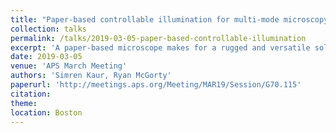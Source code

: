 ```yaml
---
title: "Paper-based controllable illumination for multi-mode microscopy"
collection: talks
permalink: /talks/2019-03-05-paper-based-controllable-illumination
excerpt: 'A paper-based microscope makes for a rugged and versatile solution to bringing science and science education to a variety of settings including those that are resource-scarce. This has been well demonstrated by the Foldscope project. Here, we describe an extension to that idea. We designed a paper-based method to control the sample illumination in a portable microscope. Controlling the illumination of the sample allows us to employ a variety of microscope imaging modalities including bright-field, dark-field and phase contrast. With this instrument, students can explore those different techniques. Additionally, it can be used to perform advanced imaging, including quantitative phase imaging, in the field, away from advanced and costly instrumentation.'
date: 2019-03-05
venue: 'APS March Meeting'
authors: 'Simren Kaur, Ryan McGorty'
paperurl: 'http://meetings.aps.org/Meeting/MAR19/Session/G70.115'
citation: 
theme: 
location: Boston
---
```


